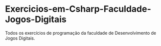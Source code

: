 # Exercicios-em-Csharp-Faculdade-Jogos-Digitais
Todos os exercícios de programação da faculdade de Desenvolvimento de Jogos Digitais.
